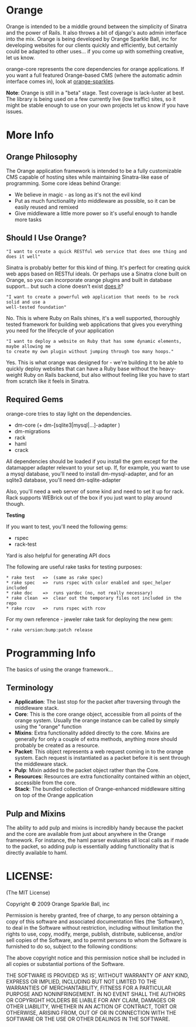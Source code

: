 Orange
======

Orange is intended to be a middle ground between the simplicity of Sinatra 
and the power of Rails. It also throws a bit of django's auto admin interface
into the mix. Orange is being developed by Orange Sparkle Ball, inc
for developing websites for our clients quickly and efficiently, but certainly 
could be adapted to other uses... if you come up with something creative, let
us know.

orange-core represents the core dependencies for orange applications. If you want
a full featured Orange-based CMS (where the automatic admin interface comes in), 
look at [orange-sparkles](http://github.com/orange-project/orange-sparkles).

**Note**: Orange is still in a "beta" stage. Test coverage is lack-luster at best. The library is being used on a few currently live (low traffic) sites, so it might be stable enough to use on your own projects let us know if you have issues.

More Info
=========

Orange Philosophy
-----------------
The Orange application framework is intended to be a fully customizable CMS
capable of hosting sites while maintaining Sinatra-like ease of 
programming. Some core ideas behind Orange:

* We believe in magic - as long as it's not the evil kind
* Put as much functionality into middleware as possible, so it can be easily reused
  and remixed
* Give middleware a little more power so it's useful enough to handle more tasks


Should I Use Orange?
--------------------

    "I want to create a quick RESTful web service that does one thing and does it well"

Sinatra is probably better for this kind of thing. It's perfect for creating quick web apps based on RESTful
ideals. Or perhaps use a Sinatra clone built on Orange, so you can incorporate orange plugins and built in 
database support... but such a clone doesn't exist [does it](http://github.com/therabidbanana/orange-juice)?

    "I want to create a powerful web application that needs to be rock solid and use a 
    well-tested foundation"

No. This is where Ruby on Rails shines, it's a well supported, thoroughly tested framework
for building web applications that gives you everything you need for the lifecycle of your
application

    "I want to deploy a website on Ruby that has some dynamic elements, maybe allowing me
    to create my own plugin without jumping through too many hoops."
    
Yes. This is what orange was designed for - we're building it to be able to quickly deploy
websites that can have a Ruby base without the heavy-weight Ruby on Rails backend, but also 
without feeling like you have to start from scratch like it feels in Sinatra.


Required Gems
-------------

orange-core tries to stay light on the dependencies. 

* dm-core (+ dm-[sqlite3|mysql|...]-adapter )
* dm-migrations
* rack
* haml
* crack

All dependencies should be loaded if you install the gem except for the datamapper
adapter relevant to your set up. If, for example, you want to use a mysql database,
you'll need to install dm-mysql-adapter, and for an sqlite3 database, you'll need dm-sqlite-adapter


Also, you'll need a web server of some kind and need to set it up for rack. Rack supports
WEBrick out of the box if you just want to play around though.

**Testing** 

If you want to test, you'll need the following gems:

* rspec
* rack-test

Yard is also helpful for generating API docs

The following are useful rake tasks for testing purposes:

    * rake test   =>  (same as rake spec)
    * rake spec   =>  runs rspec with color enabled and spec_helper included
    * rake doc    =>  runs yardoc (no, not really necessary)
    * rake clean  =>  clear out the temporary files not included in the repo
    * rake rcov   =>  runs rspec with rcov

For my own reference - jeweler rake task for deploying the new gem:

    * rake version:bump:patch release
    
Programming Info
================

The basics of using the orange framework...

Terminology
-----------

* **Application**: The last stop for the packet after traversing through the middleware stack.
* **Core**: This is the core orange object, accessible from all points of the orange 
  system. Usually the orange instance can be called by simply using the "orange" function
* **Mixins**: Extra functionality added directly to the core. Mixins are generally for only
  a couple of extra methods, anything more should probably be created as a resource.
* **Packet**: This object represents a web request coming in to the orange system. 
  Each request is instantiated as a packet before it is sent through the middleware stack.
* **Pulp**: Mixin added to the packet object rather than the Core.
* **Resources**: Resources are extra functionality contained within an object, accessible
  from the core. 
* **Stack**: The bundled collection of Orange-enhanced middleware sitting on top of the 
  Orange application

Pulp and Mixins
---------------
The ability to add pulp and mixins is incredibly handy because the packet and the core are 
available from just about anywhere in the Orange framework. For instance, the haml parser
evaluates all local calls as if made to the packet, so adding pulp is essentially adding 
functionality that is directly available to haml.


LICENSE:
=========
(The MIT License)

Copyright © 2009 Orange Sparkle Ball, inc

Permission is hereby granted, free of charge, to any person obtaining a copy of this software and associated documentation files (the ‘Software’), to deal in the Software without restriction, including without limitation the rights to use, copy, modify, merge, publish, distribute, sublicense, and/or sell copies of the Software, and to permit persons to whom the Software is furnished to do so, subject to the following conditions:

The above copyright notice and this permission notice shall be included in all copies or substantial portions of the Software.

THE SOFTWARE IS PROVIDED ‘AS IS’, WITHOUT WARRANTY OF ANY KIND, EXPRESS OR IMPLIED, INCLUDING BUT NOT LIMITED TO THE WARRANTIES OF MERCHANTABILITY, FITNESS FOR A PARTICULAR PURPOSE AND NONINFRINGEMENT. IN NO EVENT SHALL THE AUTHORS OR COPYRIGHT HOLDERS BE LIABLE FOR ANY CLAIM, DAMAGES OR OTHER LIABILITY, WHETHER IN AN ACTION OF CONTRACT, TORT OR OTHERWISE, ARISING FROM, OUT OF OR IN CONNECTION WITH THE SOFTWARE OR THE USE OR OTHER DEALINGS IN THE SOFTWARE.